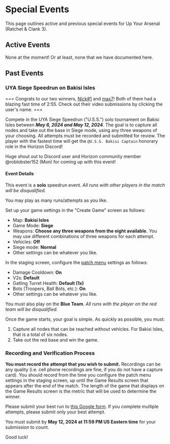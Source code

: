 # Special Events

This page outlines active and previous special events for Up Your Arsenal (Ratchet & Clank 3).

## Active Events
None at the moment! Or at least, none that we have documented here.  

## Past Events
### UYA Siege Speedrun on Bakisi Isles
=== Congrats to our two winners, [Nick#1](https://www.youtube.com/watch?v=DfcABQ1AhdI) and [max7](https://www.youtube.com/watch?v=pvqr2ti4wF4)! Both of them had a blazing fast time of 2:55. Check out their video submissions by clicking the user's name. ===

Compete in the UYA Siege Speedrun ("U.S.S.") solo tournament on Bakisi Isles between ***May 6, 2024 and May 12, 2024***. The goal is to capture all nodes and take out the base in Siege mode, using any three weapons of your choosing. All attempts must be recorded and submitted for review. The player with the fastest time will get the `@U.S.S. Bakisi Captain` honorary role in the Horizon Discord!  

Huge shout out to Discord user and Horizon community member @roblobster152 (Mon) for coming up with this event!  

#### Event Details
This event is a **solo** speedrun event. *All runs with other players in the match will be disqualified.*  

You may play as many runs/attempts as you like.  

Set up your game settings in the "Create Game" screen as follows:  
- Map: **Bakisi Isles**  
- Game Mode: **Siege**  
- Weapons: **Choose any three weapons from the eight available.** You may use different combinations of three weapons for each attempt.  
- Vehicles: **Off**  
- Siege mode: **Normal**  
- Other settings can be whatever you like.  

In the staging screen, configure the [patch menu](/up-your-arsenal/CMODS.md) settings as follows:  
- Damage Cooldown: **On**  
- V2s: **Default**  
- Gatling Turret Health: **Default (1x)**  
- Bots (Troopers, Ball Bots, etc.): **On**  
- Other settings can be whatever you like.  

You must also play on the **Blue Team**. *All runs with the player on the red team will be disqualified.*

Once the game starts, your goal is simple. As quickly as possible, you must:  
1. Capture all nodes that can be reached without vehicles. For Bakisi Isles, that is a total of six nodes.  
2. Take out the red base and win the game.  

### Recording and Verification Process
**You must record the attempt that you wish to submit.** Recordings can be any quality (i.e. cell phone recordings are fine, if you do not have a capture card). You should record from the time you configure the patch menu settings in the staging screen, up until the Game Results screen that appears after the end of the match. The length of the game that displays on the Game Results screen is the metric that will be used to determine the winner.  

Please submit your best run to [this Google form](https://docs.google.com/forms/d/e/1FAIpQLScw44DvfJj_SCqPF9p1I_U3mQrxeV3V3X8bsRnFLgh_iLfJmA/viewform?usp=sf_link). If you complete multiple attempts, please submit only your best attempt.  

You must submit by **May 12, 2024 at 11:59 PM US Eastern time** for your submission to count.  

Good luck!
